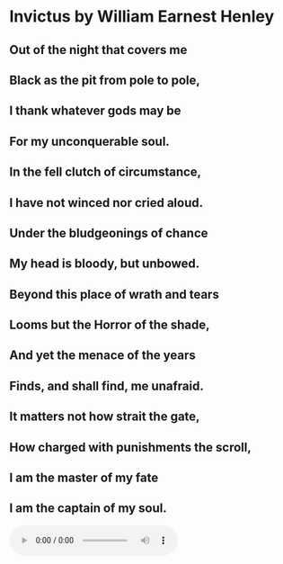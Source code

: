 # Invictus by William Earnest Henley

## Out of the night that covers me
## Black as the pit from pole to pole,
## I thank whatever gods may be
## For my unconquerable soul.

## In the fell clutch of circumstance,
## I have not winced nor cried aloud.
## Under the bludgeonings of chance
## My head is bloody, but unbowed.

## Beyond this place of wrath and tears
## Looms but the Horror of the shade,
## And yet the menace of the years
## Finds, and shall find, me unafraid.

## It matters not how strait the gate,
## How charged with punishments the scroll,
## I am the master of my fate
## I am the captain of my soul.

![Audio Recording of Invictus](https://en.wikipedia.org/wiki/File:Invictus.ogg)
